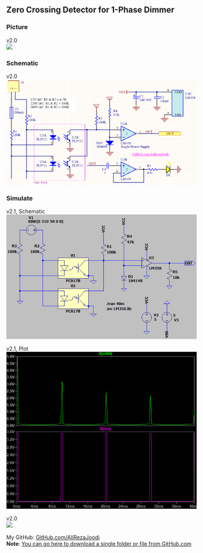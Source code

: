 ## Zero Crossing Detector for 1-Phase Dimmer

### Picture
v2.0  
![](Pictures/v2.0.jpg)

### Schematic
v2.0  
![](Hardware/v2.0.png)

### Simulate
v2.1, Schematic  
![](Simulate/v2.1_Schematic.png)

v2.1, Plot  
![](Simulate/v2.1_Plot.png)

v2.0  
![](Simulate/v2.0.png)

My GitHub: [GitHub.com/AliRezaJoodi](https://github.com/AliRezaJoodi)   
**Note**: [You can go here to download a single folder or file from GitHub.com](https://minhaskamal.github.io/DownGit/#/home)
